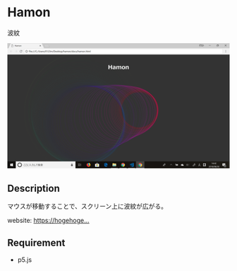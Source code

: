 # Hamon

波紋

![image](screenshot/screenshot.png)

## Description

マウスが移動することで、スクリーン上に波紋が広がる。

website: [https://hogehoge...]()

## Requirement
- p5.js